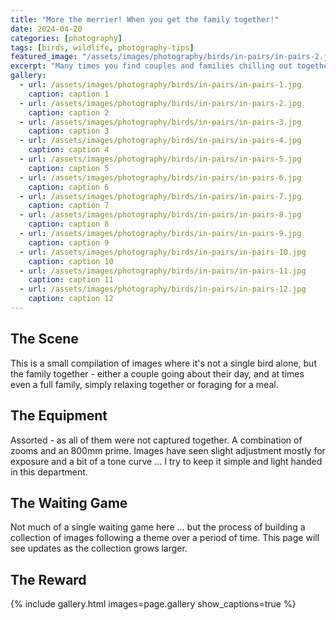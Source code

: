 ```yaml
---
title: "More the merrier! When you get the family together!"
date: 2024-04-20
categories: [photography]
tags: [birds, wildlife, photography-tips]
featured_image: "/assets/images/photography/birds/in-pairs/in-pairs-2.jpg"
excerpt: "Many times you find couples and families chilling out together."
gallery:
  - url: /assets/images/photography/birds/in-pairs/in-pairs-1.jpg
    caption: caption 1
  - url: /assets/images/photography/birds/in-pairs/in-pairs-2.jpg
    caption: caption 2
  - url: /assets/images/photography/birds/in-pairs/in-pairs-3.jpg
    caption: caption 3
  - url: /assets/images/photography/birds/in-pairs/in-pairs-4.jpg
    caption: caption 4
  - url: /assets/images/photography/birds/in-pairs/in-pairs-5.jpg
    caption: caption 5  
  - url: /assets/images/photography/birds/in-pairs/in-pairs-6.jpg
    caption: caption 6
  - url: /assets/images/photography/birds/in-pairs/in-pairs-7.jpg
    caption: caption 7
  - url: /assets/images/photography/birds/in-pairs/in-pairs-8.jpg
    caption: caption 8  
  - url: /assets/images/photography/birds/in-pairs/in-pairs-9.jpg
    caption: caption 9  
  - url: /assets/images/photography/birds/in-pairs/in-pairs-10.jpg
    caption: caption 10
  - url: /assets/images/photography/birds/in-pairs/in-pairs-11.jpg
    caption: caption 11
  - url: /assets/images/photography/birds/in-pairs/in-pairs-12.jpg
    caption: caption 12            
---
```


## The Scene

This is a small compilation of images where it's not a single bird alone, but the family together - either a couple going about their day, and at times even a full family, simply relaxing together or foraging for a meal.

## The Equipment

Assorted - as all of them were not captured together. A combination of zooms and an 800mm prime. Images have seen slight adjustment mostly for exposure and a bit of a tone curve ... I try to keep it simple and light handed in this department.

## The Waiting Game

Not much of a single waiting game here ... but the process of building a collection of images following a theme over a period of time. This page will see updates as the collection grows larger.

## The Reward

{% include gallery.html images=page.gallery show_captions=true %}

